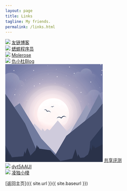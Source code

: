 ```yaml
---
layout: page
title: Links
tagline: My friends.
permalink: /links.html
---
```


<div class="link-chip">
<img src="http://emlog.club/logo.jpg" class="link-chip-icon">
<a target="_blank" class="link-chip-title" href="http://emlog.club/">友链博客</a>
</div>

<div class="link-chip">
<img src="http://www.huisai.top/usr/files/icon.jpg" class="link-chip-icon">
<a target="_blank" class="link-chip-title" href="http://www.huisai.top">蟋蟀程序员</a>
</div>

<div class="link-chip">
<img src="http://www.molerose.com/usr/themes/molerose/images/400-400.jpg" class="link-chip-icon">
<a target="_blank" class="link-chip-title" href="http://www.molerose.com/">Molerose</a>
</div>

<div class="link-chip">
<img src=" https://ss0.bdstatic.com/94oJfD_bAAcT8t7mm9GUKT-xh_/timg?image&quality=100&size=b4000_4000&sec=1514795263&di=fe0250bafa079e945203fbf61684a4c9&src=http://cdnimg103.lizhi.fm/audio_cover/2014/11/22/16021180753166727_320x320.jpg" class="link-chip-icon">
<a target="_blank" class="link-chip-title" href="http://www.qiuxiaodu.club/">仇小杜Blog</a>
</div>

<div class="link-chip">
<img src="/avatar/default.png" class="link-chip-icon">
<a target="_blank" class="link-chip-title" href="https://ogays.club">共享评测</a>
</div>

<div class="link-chip">
<img src="http://0.gravatar.com/avatar/c3441ce2d52103994bf68f221b331707?s=64&d=mm&r=g" class="link-chip-icon">
<a target="_blank" class="link-chip-title" href="http://blog.whoit.top/">dyt5AAUI</a>
</div>

<div class="link-chip">
<img src="http://www.ashite.com/favicon.ico" class="link-chip-icon">
<a target="_blank" class="link-chip-title" href="http://www.ashite.com/">凌独小棧</a>
</div>

[返回主页]({{ site.url }}{{ site.baseurl }})
